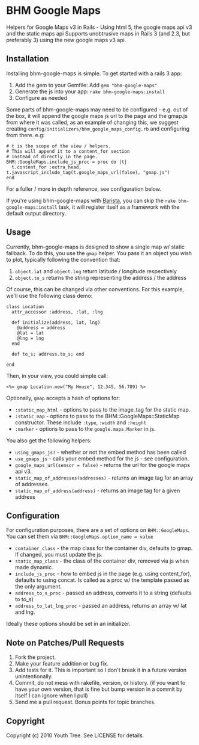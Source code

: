 # BHM Google Maps #

Helpers for Google Maps v3 in Rails - Using html 5, the google maps api v3 and the static maps api
Supports unobtrusive maps in Rails 3 (and 2.3, but preferably 3) using the new google maps v3 api.

## Installation ##

Installing bhm-google-maps is simple. To get started with a rails 3 app:

1. Add the gem to your Gemfile: Add `gem "bhm-google-maps"`
2. Generate the js into your app: `rake bhm-google-maps:install`
3. Configure as needed

Some parts of bhm-google-maps may need to be configured - e.g. out of the box, it will append the google
maps js url to the page and the gmap.js from where it was called, as an example of changing this, we suggest
creating `config/initializers/bhm_google_maps_config.rb` and configuring from there. e.g:

    # t is the scope of the view / helpers.
    # This will append it to a content_for section
    # instead of directly in the page.
    BHM::GoogleMaps.include_js_proc = proc do |t|
      t.content_for :extra_head, t.javascript_include_tag(t.google_maps_url(false), "gmap.js")
    end
    
For a fuller / more in depth reference, see configuration below.

If you're using bhm-google-maps with [Barista](http://github.com/Sutto/barista), you can skip
the `rake bhm-google-maps:install` task, it will register itself as a framework with the default
output directory.

## Usage ##

Currently, bhm-google-maps is designed to show a single map w/ static fallback. To do this,
you use the `gmap` helper. You pass it an object you wish to plot, typically following the
convention that:

1. `object.lat` and `object.lng` return latitude / longitude respectively
2. `object.to_s` returns the string representing the address / the address

Of course, this can be changed via other conventions. For this example, we'll use the following
class demo:

    class Location
      attr_accessor :address, :lat, :lng
      
      def initialize(address, lat, lng)
        @address = address
        @lat = lat
        @lng = lng
      end
      
      def to_s; address.to_s; end
      
    end
    
Then, in your view, you could simple call:

    <%= gmap Location.new("My House", 12.345, 56.789) %>
  
Optionally, `gmap` accepts a hash of options for:

* `:static_map_html` - options to pass to the image\_tag for the static map.
* `:static_map` - options to pass to the BHM::GoogleMaps::StaticMap constructor. These include `:type`, `:width` and `:height`
* `:marker` - options to pass to the `google.maps.Marker` in js.

You also get the following helpers:

* `using_gmaps_js?` - whether or not the embed method has been called
* `use_gmaps_js` - calls your embed method for the js - see configuration.
* `google_maps_url(sensor = false)` - returns the url for the google maps api v3.
* `static_map_of_addresses(addresses)` - returns an image tag for an array of addresses.
* `static_map_of_address(address)` - returns an image tag for a given address

## Configuration ##

For configuration purposes, there are a set of options on `BHM::GoogleMaps`. You can
set them via `BHM::GoogleMaps.option_name = value`

* `container_class` - the map class for the container div, defaults to gmap. If changed, you must update the js.
* `static_map_class` - the class of the container div, removed via js when made dynamic.
* `include_js_proc` - how to embed js in the page (e.g. using content\_for), defaults to using concat. Is called as a proc w/ the template passed as the only argument.
* `address_to_s_proc` - passed an address, converts it to a string (defaults to to_s)
* `address_to_lat_lng_proc` - passed an address, returns an array w/ lat and lng.

Ideally these options should be set in an initializer.

## Note on Patches/Pull Requests ##
 
1. Fork the project.
2. Make your feature addition or bug fix.
3. Add tests for it. This is important so I don't break it in a future version unintentionally.
4. Commit, do not mess with rakefile, version, or history. (if you want to have your own version, that is fine but bump version in a commit by itself I can ignore when I pull)
5. Send me a pull request. Bonus points for topic branches.

## Copyright ##

Copyright (c) 2010 Youth Tree. See LICENSE for details.
